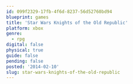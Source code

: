 ```yaml
---
id: 099f2329-17fb-4f6d-8237-56d52760bd94
blueprint: games
title: 'Star Wars Knights of the Old Republic'
platform: xbox
genre:
  - rpg
digital: false
physical: true
guide: false
pending: false
posted: '2014-02-10'
slug: star-wars-knights-of-the-old-republic
---
```

